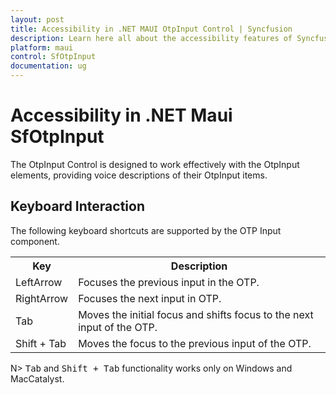 ```yaml
---
layout: post
title: Accessibility in .NET MAUI OtpInput Control | Syncfusion
description: Learn here all about the accessibility features of Syncfusion .NET MAUI OtpInput (SfOtpInput) control.
platform: maui
control: SfOtpInput
documentation: ug
---
```


# Accessibility in .NET Maui SfOtpInput

The OtpInput Control is designed to work effectively with the OtpInput elements, providing voice descriptions of their OtpInput items.

## Keyboard Interaction
The following keyboard shortcuts are supported by the OTP Input component.

<table>
<tr>
<th>
Key
</th>
<th>
Description
</th>
</tr>
<tr>
<td>
LeftArrow
</td>
<td>
Focuses the previous input in the OTP.
</td>
</tr>
<tr>
<td>
RightArrow
</td>
<td>
Focuses the next input in OTP.
</td>
</tr>
<tr>
<td>
Tab
</td>
<td>
Moves the initial focus and shifts focus to the next input of the OTP.
</td>
</tr>
<tr>
<td>
Shift + Tab
</td>
<td>
Moves the focus to the previous input of the OTP.
</td>
</tr>
</table>

N> <kbd>Tab</kbd> and <kbd>Shift + Tab</kbd> functionality works only on Windows and MacCatalyst.